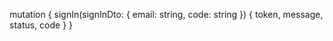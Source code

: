 mutation {
  signIn(signInDto: {
    email: string,
    code: string
  }) {
    token,
    message,
    status,
    code
  }
}